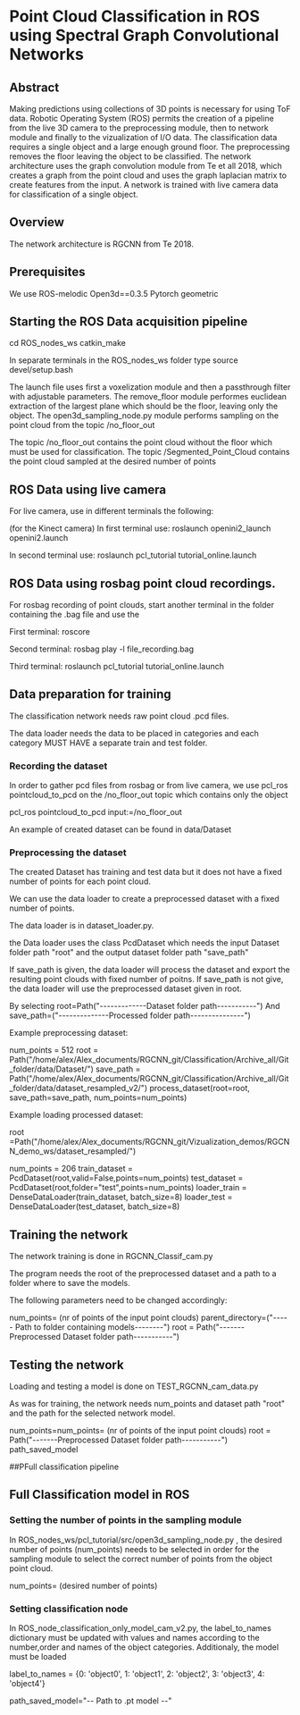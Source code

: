 # Point Cloud Classification in ROS using Spectral Graph Convolutional Networks


## Abstract
Making predictions using collections of 3D points is necessary for using ToF data. Robotic Operating System (ROS) permits the creation of a pipeline from the live 3D camera to the preprocessing module, then to network module and finally to the vizualization of I/O data. The classification data requires a single object and a large enough ground floor. The preprocessing removes the floor leaving the object to be classified. The network architecture uses the graph convolution module from Te et all 2018, which creates a graph from the point cloud and uses the graph laplacian matrix to create features from the input. A network is trained with live camera data for classification of a single object.

## Overview
The network architecture is RGCNN from Te 2018.

## Prerequisites

We use ROS-melodic
Open3d==0.3.5
Pytorch geometric

## Starting the ROS Data acquisition pipeline

cd ROS_nodes_ws
catkin_make

In separate terminals in the ROS_nodes_ws folder type source devel/setup.bash

The launch file uses first a voxelization module and then a passthrough filter with adjustable parameters. 
The remove_floor module performes euclidean extraction of the largest plane which should be the floor, leaving only the object.
The open3d_sampling_node.py module performs sampling on the point cloud from the topic /no_floor_out

The topic /no_floor_out contains the point cloud without the floor which must be used for classification.
The topic /Segmented_Point_Cloud contains the point cloud sampled at the desired number of points

## ROS Data using live camera

For live camera, use in different terminals the following:

(for the Kinect camera) In first terminal use:
roslaunch openini2_launch openini2.launch 

In second terminal use:
roslaunch pcl_tutorial tutorial_online.launch



## ROS Data using rosbag point cloud recordings.

For rosbag recording of point clouds, start another terminal in the folder containing the .bag file and use the

First terminal:
roscore

Second terminal:
rosbag play -l   file_recording.bag

Third terminal:
roslaunch pcl_tutorial tutorial_online.launch


## Data preparation for training

The classification network needs raw point cloud .pcd files.

The data loader needs the data to be placed in categories and each category MUST HAVE a separate train and test folder.

### Recording the dataset

In order to gather pcd files from rosbag or from live camera, we use pcl_ros pointcloud_to_pcd on the /no_floor_out topic which contains only the object

pcl_ros pointcloud_to_pcd input:=/no_floor_out

An example of created dataset can be found in data/Dataset

### Preprocessing the dataset

The created Dataset has training and test data but it does not have a fixed number of points for each point cloud.

We can use the data loader to create a preprocessed dataset with a fixed number of points.

The data loader is in dataset_loader.py.

the Data loader uses the class PcdDataset which needs the input Dataset folder path "root" and the output dataset folder path "save_path"

If save_path is given, the data loader will process the dataset and export the resulting point clouds with fixed number of poitns.
If save_path is not give, the data loader will use the preprocessed dataset given in root.

By selecting root=Path("-------------Dataset folder path-----------")
And save_path=("--------------Processed folder path---------------")

Example preprocessing dataset:

num_points = 512
root = Path("/home/alex/Alex_documents/RGCNN_git/Classification/Archive_all/Git_folder/data/Dataset/")
save_path = Path("/home/alex/Alex_documents/RGCNN_git/Classification/Archive_all/Git_folder/data/dataset_resampled_v2/")
process_dataset(root=root, save_path=save_path,  num_points=num_points)

Example loading processed dataset:

root =Path("/home/alex/Alex_documents/RGCNN_git/Vizualization_demos/RGCNN_demo_ws/dataset_resampled/")

num_points = 206
train_dataset = PcdDataset(root,valid=False,points=num_points)
test_dataset = PcdDataset(root,folder="test",points=num_points)
loader_train = DenseDataLoader(train_dataset, batch_size=8)
loader_test = DenseDataLoader(test_dataset, batch_size=8)


## Training the network

The network training is done in RGCNN_Classif_cam.py

The program needs the root of the preprocessed dataset and a path to a folder where to save the models.

The following parameters need to be changed accordingly:

num_points= (nr of points of the input point clouds)
parent_directory=("----- Path to folder containing models--------")
root = Path("-------Preprocessed Dataset folder path-----------")

## Testing the network

Loading and testing a model is done on TEST_RGCNN_cam_data.py

As was for training, the network needs num_points and dataset path "root" and the path for the selected network model.

num_points=num_points= (nr of points of the input point clouds)
root = Path("-------Preprocessed Dataset folder path-----------")
path_saved_model

##PFull classification pipeline


## Full Classification model in ROS

### Setting the number of points in the sampling module

In ROS_nodes_ws/pcl_tutorial/src/open3d_sampling_node.py , the desired number of points (num_points) needs to be selected in order for the sampling module to select the correct number of points from the object point cloud.

num_points= (desired number of points)


### Setting classification node

In ROS_node_classification_only_model_cam_v2.py, the label_to_names dictionary must be updated with values and names according to the number,order and names of the object categories.
Additionaly, the model must be loaded 


label_to_names = {0: 'object0',
                  1: 'object1',
                  2: 'object2',
                  3: 'object3',
                  4: 'object4'}

path_saved_model="-- Path to .pt model --"











